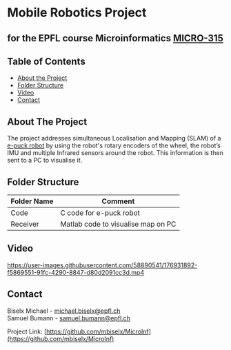 # Mobile Robotics Project
## for the EPFL course Microinformatics [MICRO-315](https://isa.epfl.ch/imoniteur_ISAP/!itffichecours.htm?ww_i_matiere=4148741&ww_x_anneeAcad=2019-2020&ww_i_section=945244)
 
 
<!-- TABLE OF CONTENTS -->
## Table of Contents
 
* [About the Project](#about-the-project)
* [Folder Structure](#folder-structure)
* [Video](#video)
* [Contact](#contact)
 
<!-- ABOUT THE PROJECT -->
## About The Project
The project addresses simultaneous Localisation and Mapping (SLAM) of a [e-puck robot](http://www.e-puck.org/) by using the robot's rotary encoders of the wheel, the robot’s IMU and multiple Infrared sensors around the robot. This information is then sent to a PC to visualise it.
 
 
<!-- FOLDER Structure -->
## Folder Structure
| Folder Name             | Comment                                                                                            |
| ----------------------- | -------------------------------------------------------------------------------------------------- |
| Code                    | C code for e-puck robot                                                                            |
| Receiver                | Matlab code to visualise map on PC                                                                 |
 
<!-- VIDEO -->
## Video
https://user-images.githubusercontent.com/58890541/176931892-f5869551-91fc-4290-8847-d80d2091cc3d.mp4
 
<!-- CONTACT -->
## Contact
Biselx Michael - michael.biselx@epfl.ch <br />
Samuel Bumann - samuel.bumann@epfl.ch
 
 
 
 
Project Link: [https://github.com/mbiselx/MicroInf](https://github.com/mbiselx/MicroInf)
 
 
 
